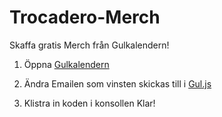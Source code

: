 # Trocadero-Merch
Skaffa gratis Merch från Gulkalendern!

1. Öppna [Gulkalendern](https://gulkalender.se)

2. Ändra Emailen som vinsten skickas till i [Gul.js](https://raw.githubusercontent.com/Muminwilmer/Trocadero-Merch/main/Gul.js)
3. Klistra in koden i konsollen
Klar!


